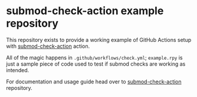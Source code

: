 # submod-check-action example repository

This repository exists to provide a working example of GitHub Actions setup
with [submod-check-action][1]
action.

All of the magic happens in `.github/workflows/check.yml`; `example.rpy` is
just a sample piece of code used to test if submod checks are working as
intended.

For documentation and usage guide head over to [submod-check-action][1]
repository.

[1]: https://github.com/friends-of-monika/submod-check-action